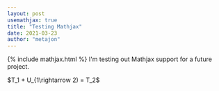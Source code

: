```yaml
---
layout: post
usemathjax: true
title: "Testing Mathjax"
date: 2021-03-23
author: "metajon"
---
```

{% include mathjax.html %}
I'm testing out Mathjax support for a future project.

$T_1 + U_{1\rightarrow 2) = T_2$